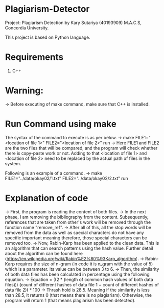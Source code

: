 # Plagiarism-Detector
Project: 
Plagiarism Detection 
by Kary Sutariya (40193909)
M.A.C.S, Concordia University.

This project is based on Python language. 

# Requirements
1. C++

# Warning: 
-> Before executing of make command, make sure that C++ is installed. 

# Run Command using make  

The syntax of the command to execute is as per below. 
-> make FILE1="<location of file 1>" FILE2="<location of file 2>" run
-> Here FILE1 and FILE2 are the two files that will be compared, and the program will check whether there is copy-paste work or not. Adding to that
<location of file 1> and <location of file 2> need to be replaced by the actual path of files in the system.  

Following is an example of a command. 
-> make FILE1="../data/okay02/1.txt" FILE2="../data/okay02/2.txt" run

# Explanation of code

-> First, the program is reading the content of both files.
-> In the next phase, I am removing the bibliography from the content. Subsequently, references that are taken from other's work will be removed through the function name "remove_ref".
-> After all of this, all the stop words will be removed from the data as well as special characters do not have any specific important meaning therefore, those special characters
can be removed too. 
-> Now, Rabin-Karp has been applied to the clean data. This is an algorithm that can search patterns using the hash value. Further detail about the algorithm can be found here (https://en.wikipedia.org/wiki/Rabin%E2%80%93Karp_algorithm).
-> Rabin-Karp requires the size of n-gram (in code it is n_gram with the value of 5) which is a parameter. Its value can be between 3 to 6. 
-> Then, the similarity of both data files has been calculated in percentage using the following equation.
-> Equation = ((2 * (length of common hash values of both data files))/ (count of different hashes of data file 1 + count of different hashes of data file 2)) * 100
-> Thrash hold is 28.5. Meaning if the similarity is less than 28.5, it returns 0 (that means there is no plagiarism). Otherwise, the program will return 1 (that means plagiarism has been detected).
